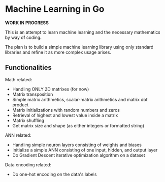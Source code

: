 # Machine Learning in Go

**WORK IN PROGRESS**

This is an attempt to learn machine learning and the necessary mathematics
by way of coding.

The plan is to build a simple machine learning library using only standard
libraries and refine it as more complex usage arises.

## Functionalities
Math related:
- Handling ONLY 2D matrixes (for now)
- Matrix transposition
- Simple matrix arithmetics, scalar-matrix arithmetics and matrix dot
  product
- Matrix initializations with random numbers and zeros
- Retrieval of highest and lowest value inside a matrix
- Matrix shuffling
- Get matrix size and shape (as either integers or formatted string)

ANN related:
- Handling simple neuron layers consisting of weights and biases
- Initialize a simple ANN consisting of one input, hidden, and output
  layer
- Do Gradient Descent iterative optimization algorithm on a dataset

Data encoding related:
- Do one-hot encoding on the data's labels
